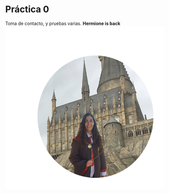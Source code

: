 # Práctica 0

Toma de contacto, y pruebas varias.
<b> Hermione is back <b>
<br>
![](hermione1c.png)
<br>
